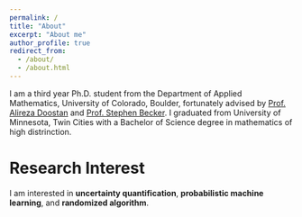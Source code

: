 ```yaml
---
permalink: /
title: "About"
excerpt: "About me"
author_profile: true
redirect_from: 
  - /about/
  - /about.html
---
```


I am a third year Ph.D. student from the Department of Applied Mathematics, University of Colorado, Boulder, fortunately advised by [Prof. Alireza Doostan](https://www.colorado.edu/aerospace/alireza-doostan) and [Prof. Stephen Becker](https://amath.colorado.edu/faculty/becker/). I graduated from University of Minnesota, Twin Cities with a Bachelor of Science degree in mathematics of high distrinction.

Research Interest
======
I am interested in **uncertainty quantification**, **probabilistic machine learning**, and **randomized algorithm**.


